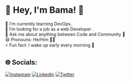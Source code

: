 # 💫 Hey, I'm Bama! 🐥
🌱 I'm currently learning DevOps. <br>🤔 I’m looking for a job as a web Developer .<br>💬 Ask me about anything between Code and Community 💖<br>😄 Pronouns: He/Him 💁‍♂️<br>⚡ Fun fact: I wake up early every morning 🦉


## 🌐 Socials:
[![Instagram](https://img.shields.io/badge/Instagram-%23E4405F.svg?logo=Instagram&logoColor=white)](https://instagram.com/chakshukansal) [![LinkedIn](https://img.shields.io/badge/LinkedIn-%230077B5.svg?logo=linkedin&logoColor=white)](https://linkedin.com/in/chakshukansal/)  [![Twitter](https://img.shields.io/badge/Twitter-%231DA1F2.svg?logo=Twitter&logoColor=white)](https://twitter.com/BamacharanCh) 
